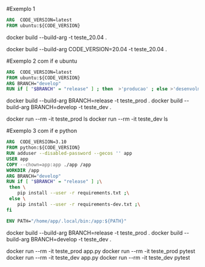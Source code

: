 #Exemplo 1

```dockerfile
ARG  CODE_VERSION=latest
FROM ubuntu:${CODE_VERSION}
```

docker build  --build-arg -t teste_20.04 .

docker build  --build-arg CODE_VERSION=20.04 -t teste_20.04 .

#Exemplo 2 com if e ubuntu

```dockerfile
ARG  CODE_VERSION=latest
FROM ubuntu:${CODE_VERSION}
ARG BRANCH="develop"
RUN if [ "$BRANCH" = "release" ] ; then  >'producao' ; else >'desenvolmento' ; fi 
```
docker build --build-arg BRANCH=release -t teste_prod .
docker build --build-arg BRANCH=develop -t teste_dev .

docker run --rm -it teste_prod ls
docker run --rm -it teste_dev ls


#Exemplo 3 com if e python

```dockerfile
ARG  CODE_VERSION=3.10
FROM python:${CODE_VERSION}
RUN adduser --disabled-password --gecos '' app
USER app
COPY --chown=app:app ./app /app
WORKDIR /app
ARG BRANCH="develop"
RUN if [ "$BRANCH" = "release" ] ;\
 then \
    pip install --user -r requirements.txt ;\
 else \
    pip install --user -r requirements-dev.txt ;\
fi 

ENV PATH="/home/app/.local/bin:/app:${PATH}"
```
docker build --build-arg BRANCH=release -t teste_prod .
docker build --build-arg BRANCH=develop -t teste_dev .

docker run --rm -it teste_prod app.py
docker run --rm -it teste_prod pytest
docker run --rm -it teste_dev app.py
docker run --rm -it teste_dev pytest